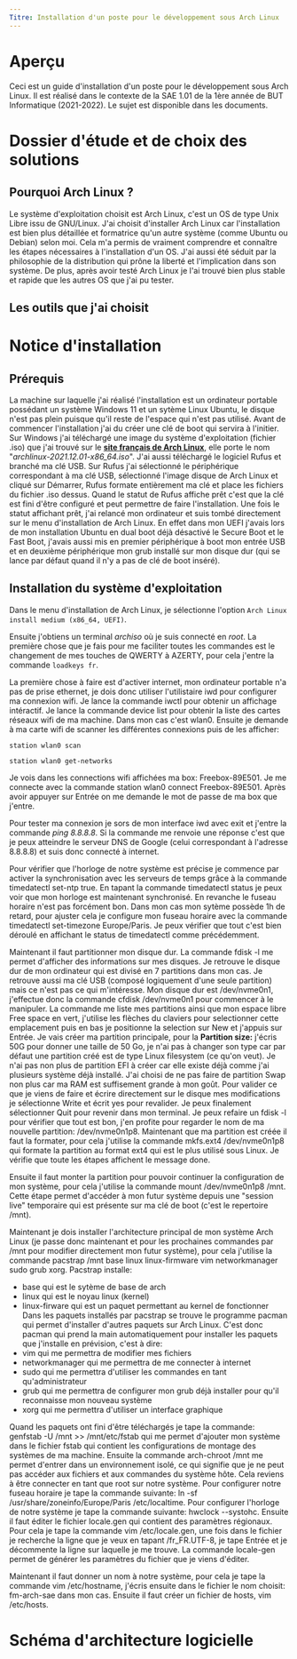 ```yaml
---
Titre: Installation d'un poste pour le développement sous Arch Linux
---
```


# Aperçu

Ceci est un guide d'installation d'un poste pour le développement sous Arch Linux. Il est réalisé dans le contexte de la SAE 1.01 de la 1ère année de BUT Informatique (2021-2022). Le sujet est disponible dans les documents.

# Dossier d'étude et de choix des solutions

## Pourquoi Arch Linux ?

Le système d'exploitation choisit est Arch Linux, c'est un OS de type Unix Libre issu de GNU/Linux. J'ai choisit d'installer Arch Linux car l'installation est bien plus détaillée et formatrice qu'un autre système (comme Ubuntu ou Debian) selon moi. Cela m'a permis de vraiment comprendre et connaître les étapes nécessaires à l'installation d'un OS. J'ai aussi été séduit par la philosophie de la distribution qui prône la liberté et l'implication dans son système. De plus, après avoir testé Arch Linux je l'ai trouvé bien plus stable et rapide que les autres OS que j'ai pu tester.

## Les outils que j'ai choisit

# Notice d'installation

## Prérequis

La machine sur laquelle j'ai réalisé l'installation est un ordinateur portable possédant un système Windows 11 et un sytème Linux Ubuntu, le disque n'est pas plein puisque qu'il reste de l'espace qui n'est pas utilisé.
Avant de commencer l'installation j'ai du créer une clé de boot qui servira à l'initier. Sur Windows j'ai téléchargé une image du système d'exploitation (fichier .iso) que j'ai trouvé sur le **[site français de Arch Linux](http://mir.archlinux.fr/iso/latest/)**, elle porte le nom "*archlinux-2021.12.01-x86_64.iso*". J'ai aussi téléchargé le logiciel Rufus et branché ma clé USB. Sur Rufus j'ai sélectionné le périphérique correspondant à ma clé USB, sélectionné l'image disque de Arch Linux et cliqué sur Démarrer, Rufus formate entièrement ma clé et place les fichiers du fichier .iso dessus. Quand le statut de Rufus affiche prêt c'est que la clé est fini d'être configuré et peut permettre de faire l'installation.
Une fois le statut affichant prêt, j'ai relancé mon ordinateur et suis tombé directement sur le menu d'installation de Arch Linux. En effet dans mon UEFI j'avais lors de mon installation Ubuntu en dual boot déjà désactivé le Secure Boot et le Fast Boot, j'avais aussi mis en premier périphérique à boot mon entrée USB et en deuxième périphérique mon grub installé sur mon disque dur (qui se lance par défaut quand il n'y a pas de clé de boot inséré).

## Installation du système d'exploitation

Dans le menu d'installation de Arch Linux, je sélectionne l'option ```Arch Linux install medium (x86_64, UEFI)```.

Ensuite j'obtiens un terminal *archiso* où je suis connecté en *root*. La première chose que je fais pour me faciliter toutes les commandes est le changement de mes touches de QWERTY à AZERTY, pour cela j'entre la commande ```loadkeys fr```.

La première chose à faire est d'activer internet, mon ordinateur portable n'a pas de prise ethernet, je dois donc utiliser l'utilistaire iwd pour configurer ma connexion wifi. Je lance la commande iwctl pour obtenir un affichage intéractif. Je lance la commande device list pour obtenir la liste des cartes réseaux wifi de ma machine. Dans mon cas c'est wlan0. Ensuite je demande à ma carte wifi de scanner les différentes connexions puis de les afficher:

```
station wlan0 scan
```

```
station wlan0 get-networks
```

Je vois dans les connections wifi affichées ma box: Freebox-89E501. Je me connecte avec la commande station wlan0 connect Freebox-89E501. Après avoir appuyer sur Entrée on me demande le mot de passe de ma box que j'entre.

Pour tester ma connexion je sors de mon interface iwd avec exit et j'entre la commande *ping 8.8.8.8*. Si la commande me renvoie une réponse c'est que je peux atteindre le serveur DNS de Google (celui correspondant à l'adresse 8.8.8.8) et suis donc connecté à internet.

Pour vérifier que l'horloge de notre système est précise je commence par activer la synchronisation avec les serveurs de temps grâce à la commande timedatectl set-ntp true.
En tapant la commande timedatectl status je peux voir que mon horloge est maintenant synchronisé. En revanche le fuseau horaire n'est pas forcément bon. Dans mon cas mon sytème possède 1h de retard, pour ajuster cela je configure mon fuseau horaire avec la commande timedatectl set-timezone Europe/Paris. Je peux vérifier que tout c'est bien déroulé en affichant le status de timedatectl comme précédemment.

Maintenant il faut partitionner mon disque dur. La commande fdisk -l me permet d'afficher des informations sur mes disques. Je retrouve le disque dur de mon ordinateur qui est divisé en 7 partitions dans mon cas. Je retrouve aussi ma clé USB (composé logiquement d'une seule partition) mais ce n'est pas ce qui m'intéresse.
Mon disque dur est /dev/nvme0n1, j'effectue donc la commande cfdisk /dev/nvme0n1 pour commencer à le manipuler. La commande me liste mes partitions ainsi que mon espace libre Free space en vert, j'utilise les flèches du claviers pour selectionner cette emplacement puis en bas je positionne la selection sur New et j'appuis sur Entrée.
Je vais créer ma partition principale, pour la **Partition size:** j'écris 50G pour donner une taille de 50 Go, je n'ai pas à changer son type car par défaut une partition créé est de type Linux filesystem (ce qu'on veut). Je n'ai pas non plus de partition EFI à créer car elle existe déjà comme j'ai plusieurs système déjà installé. J'ai choisi de ne pas faire de partition Swap non plus car ma RAM est suffisement grande à mon goût. Pour valider ce que je viens de faire et écrire directement sur le disque mes modifications je sélectionne Write et écrit yes pour revalider. Je peux finalement sélectionner Quit pour revenir dans mon terminal.
Je peux refaire un fdisk -l pour vérifier que tout est bon, j'en profite pour regarder le nom de ma nouvelle partition: /dev/nvme0n1p8.
Maintenant que ma partition est créée il faut la formater, pour cela j'utilise la commande mkfs.ext4 /dev/nvme0n1p8 qui formate la partition au format ext4 qui est le plus utilisé sous Linux. Je vérifie que toute les étapes affichent le message done.

Ensuite il faut monter la partition pour pouvoir continuer la configuration de mon système, pour cela j'utilise la commande mount /dev/nvme0n1p8 /mnt. Cette étape permet d'accéder à mon futur système depuis une "session live" temporaire qui est présente sur ma clé de boot (c'est le repertoire /mnt).

Maintenant je dois installer l'architecture principal de mon système Arch Linux (je passe donc maintenant et pour les prochaines commandes par /mnt pour modifier directement mon futur système), pour cela j'utilise la commande pacstrap /mnt base linux linux-firmware vim networkmanager sudo grub xorg.
Pacstrap installe:
* base qui est le sytème de base de arch
* linux qui est le noyau linux (kernel)
* linux-firware qui est un paquet permettant au kernel de fonctionner
Dans les paquets installés par pacstrap se trouve le programme pacman qui permet d'installer d'autres paquets sur Arch Linux. C'est donc pacman qui prend la main automatiquement pour installer les paquets que j'installe en prévision, c'est à dire:
* vim qui me permettra de modifier mes fichiers
* networkmanager qui me permettra de me connecter à internet
* sudo qui me permettra d'utiliser les commandes en tant qu'administrateur
* grub qui me permettra de configurer mon grub déjà installer pour qu'il reconnaisse mon nouveau système
* xorg qui me permettra d'utiliser un interface graphique

Quand les paquets ont fini d'être téléchargés je tape la commande: genfstab -U /mnt >> /mnt/etc/fstab qui me permet d'ajouter mon système dans le fichier fstab qui contient les configurations de montage des systèmes de ma machine.
Ensuite la commande arch-chroot /mnt me permet d'entrer dans un environnement isolé, ce qui signifie que je ne peut pas accéder aux fichiers et aux commandes du système hôte. Cela reviens à être connecter en tant que root sur notre système.
Pour configurer notre fuseau horaire je tape la commande suivante: ln -sf /usr/share/zoneinfo/Europe/Paris /etc/localtime.
Pour configurer l'horloge de notre système je tape la commande suivante: hwclock --systohc.
Ensuite il faut éditer le fichier locale.gen qui contient des paramètres régionaux. Pour cela je tape la commande vim /etc/locale.gen, une fois dans le fichier je recherche la ligne que je veux en tapant /fr_FR.UTF-8, je tape Entrée et je décommente la ligne sur laquelle je me trouve. La commande locale-gen permet de générer les paramètres du fichier que je viens d'éditer.

Maintenant il faut donner un nom à notre système, pour cela je tape la commande vim /etc/hostname, j'écris ensuite dans le fichier le nom choisit: fm-arch-sae dans mon cas.
Ensuite il faut créer un fichier de hosts, vim /etc/hosts.

# Schéma d'architecture logicielle
